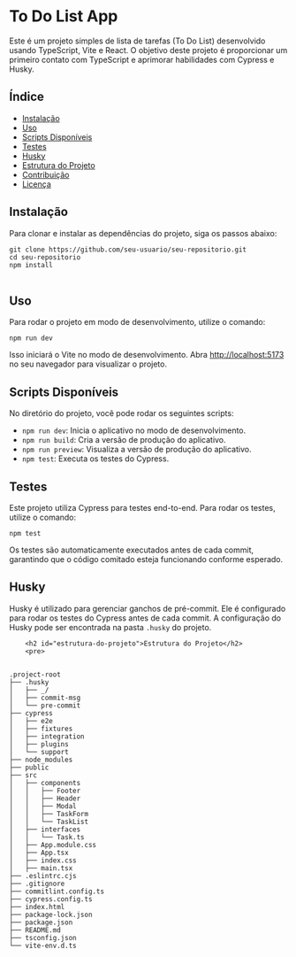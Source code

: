 <h1>To Do List App</h1>
        <p>Este é um projeto simples de lista de tarefas (To Do List) desenvolvido usando TypeScript, Vite e React. O objetivo deste projeto é proporcionar um primeiro contato com TypeScript e aprimorar habilidades com Cypress e Husky.</p>
        
  <h2>Índice</h2>
       <ul>
            <li><a href="#instalacao">Instalação</a></li>
            <li><a href="#uso">Uso</a></li>
            <li><a href="#scripts-disponiveis">Scripts Disponíveis</a></li>
            <li><a href="#testes">Testes</a></li>
            <li><a href="#husky">Husky</a></li>
            <li><a href="#estrutura-do-projeto">Estrutura do Projeto</a></li>
            <li><a href="#contribuicao">Contribuição</a></li>
            <li><a href="#licenca">Licença</a></li>
        </ul>

   <h2 id="instalacao">Instalação</h2>
        <p>Para clonar e instalar as dependências do projeto, siga os passos abaixo:</p>
        <pre>
<code>git clone https://github.com/seu-usuario/seu-repositorio.git
cd seu-repositorio
npm install</code>
        </pre>

  <h2 id="uso">Uso</h2>
        <p>Para rodar o projeto em modo de desenvolvimento, utilize o comando:</p>
        <pre><code>npm run dev</code></pre>
        <p>Isso iniciará o Vite no modo de desenvolvimento. Abra <a href="http://localhost:5173" target="_blank">http://localhost:5173</a> no seu navegador para visualizar o projeto.</p>

  <h2 id="scripts-disponiveis">Scripts Disponíveis</h2>
        <p>No diretório do projeto, você pode rodar os seguintes scripts:</p>
        <ul>
            <li><code>npm run dev</code>: Inicia o aplicativo no modo de desenvolvimento.</li>
            <li><code>npm run build</code>: Cria a versão de produção do aplicativo.</li>
            <li><code>npm run preview</code>: Visualiza a versão de produção do aplicativo.</li>
            <li><code>npm test</code>: Executa os testes do Cypress.</li>
        </ul>

   <h2 id="testes">Testes</h2>
        <p>Este projeto utiliza Cypress para testes end-to-end. Para rodar os testes, utilize o comando:</p>
        <pre><code>npm test</code></pre>
        <p>Os testes são automaticamente executados antes de cada commit, garantindo que o código comitado esteja funcionando conforme esperado.</p>

   <h2 id="husky">Husky</h2>
        <p>Husky é utilizado para gerenciar ganchos de pré-commit. Ele é configurado para rodar os testes do Cypress antes de cada commit. A configuração do Husky pode ser encontrada na pasta <code>.husky</code> do projeto.</p>

        <h2 id="estrutura-do-projeto">Estrutura do Projeto</h2>
        <pre>
<code>
.project-root
├── .husky
│   ├── _/
│   ├── commit-msg
│   └── pre-commit
├── cypress
│   ├── e2e
│   ├── fixtures
│   ├── integration
│   ├── plugins
│   └── support
├── node_modules
├── public
├── src
│   ├── components
│   │   ├── Footer
│   │   ├── Header
│   │   ├── Modal
│   │   ├── TaskForm
│   │   └── TaskList
│   ├── interfaces
│   │   └── Task.ts
│   ├── App.module.css
│   ├── App.tsx
│   ├── index.css
│   ├── main.tsx
├── .eslintrc.cjs
├── .gitignore
├── commitlint.config.ts
├── cypress.config.ts
├── index.html
├── package-lock.json
├── package.json
├── README.md
├── tsconfig.json
└── vite-env.d.ts
</code>
        </pre>
